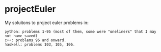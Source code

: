 # projectEuler

My soluitons to project euler problems in:

	python: problems 1-95 (most of them, some were "oneliners" that I may not have saved)
	c++: problems 96 and onward.
	haskell: problems 103, 105, 106.
